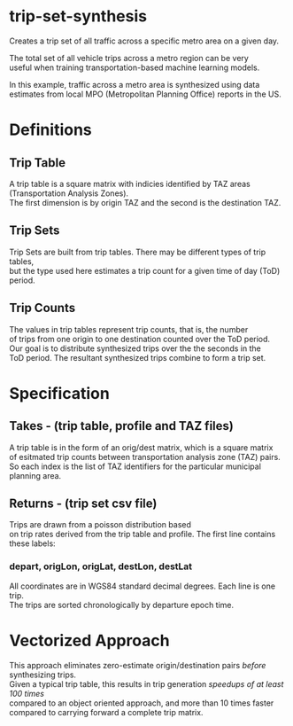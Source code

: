 # trip-set-synthesis  
  
Creates a trip set of all traffic across a specific metro area on a given day.  

The total set of all vehicle trips across a metro region can be very  
useful when training transportation-based machine learning models.  
  
In this example, traffic across a metro area is synthesized using data  
estimates from local MPO (Metropolitan Planning Office) reports in the US.  
  
# Definitions  
  
## Trip Table  
A trip table is a square matrix with indicies identified by TAZ areas (Transportation Analysis Zones).  
The first dimension is by origin TAZ and the second is the destination TAZ.  
  
## Trip Sets  
Trip Sets are built from trip tables. There may be different types of trip tables,  
but the type used here estimates a trip count for a given time of day (ToD) period.  
  
## Trip Counts  
The values in trip tables represent trip counts, that is, the number  
of trips from one origin to one destination counted over the ToD period.  
Our goal is to distribute synthesized trips over the the seconds in the  
ToD period. The resultant synthesized trips combine to form a trip set.  

# Specification  
  
## Takes - (trip table, profile and TAZ files)  
A trip table is in the form of an orig/dest matrix, which is a square matrix  
of esitmated trip counts between transportation analysis zone (TAZ) pairs.  
So each index is the list of TAZ identifiers for the particular municipal planning area.  
  
## Returns - (trip set csv file)  
Trips are drawn from a poisson distribution based  
on trip rates derived from the trip table and profile.
The first line contains these labels:  
### depart, origLon, origLat, destLon, destLat  
All coordinates are in WGS84 standard decimal degrees. Each line is one trip.  
The trips are sorted chronologically by departure epoch time.  
  
# Vectorized Approach  
This approach eliminates zero-estimate origin/destination pairs *before* synthesizing trips.  
Given a typical trip table, this results in trip generation *speedups of at least 100 times*  
compared to an object oriented approach, and more than 10 times faster  
compared to carrying forward a complete trip matrix.  
